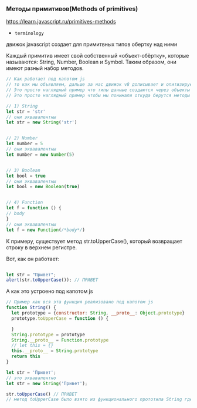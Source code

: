 ### Методы примитивов(Methods of primitives)

https://learn.javascript.ru/primitives-methods

- `terminology`

движок javascript создает для примитвных типов обертку над ними

Каждый примитив имеет свой собственный «объект-обёртку», которые называются: String, Number, Boolean и Symbol. Таким
образом, они имеют разный набор методов.

```js
// Как работает под капотом js
// то как мы объявляем, дальше за нас движок v8 дописывает и опитизирует // писать вторым способом не лучшая идея потому что занимает больше памяти
// Это просто наглядный пример что типы данные создаются через объекты где прописаны все метаданные и все характеристики типов
// Это просто наглядный пример чтобы мы понимали откуда берутся методы и свойства и примитвных типов данных

// 1) String
let str = 'str'
// они эквавалентны
let str = new String('str')


// 2) Number
let number = 5
// они эквавалентны
let number = new Number(5)


// 3) Boolean
let bool = true
// они эквавалентны
let bool = new Boolean(true)


// 4) Function
let f = function () {
// body
}
// они эквавалентны
let f = new Function(/*body*/)

```

К примеру, существует метод str.toUpperCase(), который возвращает строку в верхнем регистре.

Вот, как он работает:

```js

let str = "Привет";
alert(str.toUpperCase()); // ПРИВЕТ

```

А как это устроено под капотом js

```js
// Пример как вся эта функция реализовано под капотом js 
function String() {
  let prototype = {constructor: String, __proto__: Object.prototype}
  prototype.toUpperCase = function () {

  }
  String.prototype = prototype
  String.__proto__ = Function.prototype
  // let this = {}
  this.__proto__ = String.prototype
  return this
}

let str = 'Привет';
// это эквавалентно 
let str = new String('Привет');

str.toUpperCase() // ПРИВЕТ 
// метод toUpperCase было взято из функционального прототипа String где под капотом js реализован метод toUpperCase в прототипе и поэтому смогли до него достучаться


```
